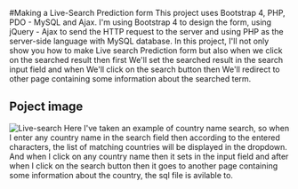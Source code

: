 #Making a Live-Search Prediction form
 This project uses Bootstrap 4, PHP, PDO - MySQL and Ajax. I'm using Bootstrap 4 to design the form, using jQuery - Ajax to send the HTTP request to the server and using PHP as the server-side language with MySQL database. In this project, I'll not only show you how to make Live search Prediction form but also when we click on the searched result then first We'll set the searched result in the search input field and when We'll click on the search button then We'll redirect to other page containing some information about the searched term.
## Poject image
![Live-search](https://user-images.githubusercontent.com/69047727/185530130-d2c13145-8efe-48f5-9f8a-9ef028fb179f.png)
Here I've taken an example of country name search, so when I enter any country name in the search field then according to the entered characters, the list of matching countries will be displayed in the dropdown. And when I click on any country name then it sets in the input field and after when I click on the search button then it goes to another page containing some information about the country, the sql file is avilable to.  
